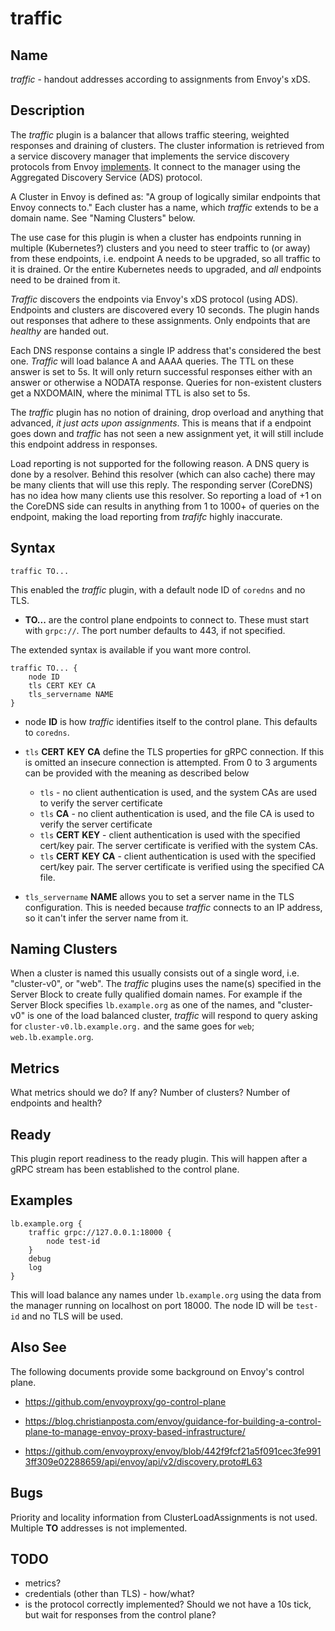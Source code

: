 # traffic

## Name

*traffic* - handout addresses according to assignments from Envoy's xDS.

## Description

The *traffic* plugin is a balancer that allows traffic steering, weighted responses
and draining of clusters. The cluster information is retrieved from a service
discovery manager that implements the service discovery protocols from Envoy
[implements](https://www.envoyproxy.io/docs/envoy/latest/api-docs/xds_protocol). It connect to the
manager using the Aggregated Discovery Service (ADS) protocol.

A Cluster in Envoy is defined as: "A group of logically similar endpoints that Envoy connects to."
Each cluster has a name, which *traffic* extends to be a domain name. See "Naming Clusters" below.

The use case for this plugin is when a cluster has endpoints running in multiple (Kubernetes?)
clusters and you need to steer traffic to (or away) from these endpoints, i.e. endpoint A needs to
be upgraded, so all traffic to it is drained. Or the entire Kubernetes needs to upgraded, and *all*
endpoints need to be drained from it.

*Traffic* discovers the endpoints via Envoy's xDS protocol (using ADS). Endpoints and clusters are
discovered every 10 seconds. The plugin hands out responses that adhere to these assignments. Only
endpoints that are *healthy* are handed out.

Each DNS response contains a single IP address that's considered the best one. *Traffic* will load
balance A and AAAA queries. The TTL on these answer is set to 5s. It will only return successful
responses either with an answer or otherwise a NODATA response. Queries for non-existent clusters
get a NXDOMAIN, where the minimal TTL is also set to 5s.

The *traffic* plugin has no notion of draining, drop overload and anything that advanced, *it just
acts upon assignments*. This is means that if a endpoint goes down and *traffic* has not seen a new
assignment yet, it will still include this endpoint address in responses.

Load reporting is not supported for the following reason. A DNS query is done by a resolver.
Behind this resolver (which can also cache) there may be many clients that will use this reply. The
responding server (CoreDNS) has no idea how many clients use this resolver. So reporting a load of
+1 on the CoreDNS side can results in anything from 1 to 1000+ of queries on the endpoint, making
the load reporting from *trafifc* highly inaccurate.

## Syntax

~~~
traffic TO...
~~~

This enabled the *traffic* plugin, with a default node ID of `coredns` and no TLS.

*  **TO...** are the control plane endpoints to connect to. These must start with `grpc://`. The
  port number defaults to 443, if not specified.

The extended syntax is available if you want more control.

~~~
traffic TO... {
    node ID
    tls CERT KEY CA
    tls_servername NAME
}
~~~

*  node **ID** is how *traffic* identifies itself to the control plane. This defaults to `coredns`.
* `tls` **CERT** **KEY** **CA** define the TLS properties for gRPC connection. If this is omitted an
  insecure connection is attempted. From 0 to 3 arguments can be provided with the meaning as described below

  * `tls` - no client authentication is used, and the system CAs are used to verify the server certificate
  * `tls` **CA** - no client authentication is used, and the file CA is used to verify the server certificate
  * `tls` **CERT** **KEY** - client authentication is used with the specified cert/key pair.
    The server certificate is verified with the system CAs.
  * `tls` **CERT** **KEY** **CA** - client authentication is used with the specified cert/key pair.
    The server certificate is verified using the specified CA file.

* `tls_servername` **NAME** allows you to set a server name in the TLS configuration. This is needed
  because *traffic* connects to an IP address, so it can't infer the server name from it.

## Naming Clusters

When a cluster is named this usually consists out of a single word, i.e. "cluster-v0", or "web".
The *traffic* plugins uses the name(s) specified in the Server Block to create fully qualified
domain names. For example if the Server Block specifies `lb.example.org` as one of the names,
and "cluster-v0" is one of the load balanced cluster, *traffic* will respond to query asking for
`cluster-v0.lb.example.org.` and the same goes for `web`; `web.lb.example.org`.

## Metrics

What metrics should we do? If any? Number of clusters? Number of endpoints and health?

## Ready

This plugin report readiness to the ready plugin. This will happen after a gRPC stream has been
established to the control plane.

## Examples

~~~
lb.example.org {
    traffic grpc://127.0.0.1:18000 {
        node test-id
    }
    debug
    log
}
~~~

This will load balance any names under `lb.example.org` using the data from the manager running on
localhost on port 18000. The node ID will be `test-id` and no TLS will be used.

## Also See

The following documents provide some background on Envoy's control plane.

 *  <https://github.com/envoyproxy/go-control-plane>

 *  <https://blog.christianposta.com/envoy/guidance-for-building-a-control-plane-to-manage-envoy-proxy-based-infrastructure/>

 *  <https://github.com/envoyproxy/envoy/blob/442f9fcf21a5f091cec3fe9913ff309e02288659/api/envoy/api/v2/discovery.proto#L63>

## Bugs

Priority and locality information from ClusterLoadAssignments is not used. Multiple **TO** addresses
is not implemented.

## TODO

* metrics?
* credentials (other than TLS) - how/what?
* is the protocol correctly implemented? Should we not have a 10s tick, but wait for responses from
  the control plane?
